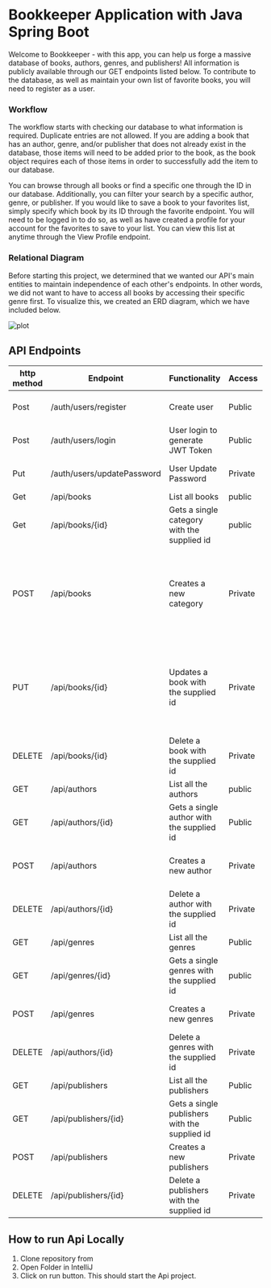 # Bookkeeper Application with Java Spring Boot

Welcome to Bookkeeper - with this app, you can help us forge a massive database
of books, authors, genres, and publishers! All information is publicly available
through our GET endpoints listed below. To contribute to the database, as well
as maintain your own list of favorite books, you will need to register as a user.

### Workflow

The workflow starts with checking our database to what information is required. Duplicate 
entries are not allowed. If you are adding a book that has an author, genre, and/or
publisher that does not already exist in the database, those items will need to be
added prior to the book, as the book object requires each of those items in order to
successfully add the item to our database.

You can browse through all books or find a specific one through the ID in our database. Additionally,
you can filter your search by a specific author, genre, or publisher. If you would like
to save a book to your favorites list, simply specify which book by its ID through the 
favorite endpoint. You will need to be logged in to do so, as well as have created a profile
for your account for the favorites to save to your list. You can view this list at anytime
through the View Profile endpoint.

### Relational Diagram

Before starting this project, we determined that we wanted our API's main entities to
maintain independence of each other's endpoints. In other words, we did not want to have
to access all books by accessing their specific genre first. To visualize this, we created
an ERD diagram, which we have included below.

![plot](/Users/jack/sei/unit2/projects/project2/images/bookkeeper.png)


## API Endpoints
| http method |Endpoint |Functionality| Access|  Header |   Body    |  
| ------ | ------ | ------ | ------ | ------ | ------ |
| Post  | /auth/users/register  |  Create user | Public  | - |  "userName":"gupta", "emailAddress":"5421", "password":"test" |
| Post  | /auth/users/login |  User login to generate JWT Token | Public  | - |  "userName":"gupta" , "password":"test" |
| Put  | /auth/users/updatePassword  |  User Update Password | Private  | Authorization : Bearer {{JWTToken}} |  "userName":"gupta", "password":"test" |
| Get  | /api/books  |  List all books | public  | - | - |
| Get |  /api/books/{id}  |  Gets a single category with the supplied id | public  | - | - |
|POST | /api/books|Creates a new category|Private | Authorization : Bearer {{JWTToken}} | { "title": "book2", "synopsis": "exclusively about",  "pageCount": 4000,  "isbn": 10000009902,  "genre_name":"sc-fi",  "author_first_name":"ragan", "author_last_name":"kori",  "publisher_name":"Book House" } |
|PUT | /api/books/{id}|Updates a book with the supplied id |Private | Authorization : Bearer {{JWTToken}} | { "title": "book2", "synopsis": "exclusively about",  "pageCount": 4000,  "isbn": 10000009902,  "genre_name":"sc-fi",  "author_first_name":"ragan", "author_last_name":"kori",  "publisher_name":"Book House" } |
|DELETE | /api/books/{id}|Delete a book with the supplied id |Private | Authorization : Bearer {{JWTToken}} | -|
|GET | /api/authors | List all the authors |public |  - | - |
|GET | /api/authors/{id}|Gets a single author with the supplied id |Public |-| - |
|POST | /api/authors|Creates a new author |Private |Authorization : Bearer {{JWTToken}} | { "firstName":"suresh",  "lastName":"segira",  "age":30, "nationality":"us" } |
|DELETE | /api/authors/{id}|Delete a author with the supplied id |Private | Authorization : Bearer {{JWTToken}}  | - |
|GET | /api/genres|List all the genres |Public | -| - |
|GET | /api/genres/{id}|Gets a single genres with the supplied id |public | -| - |
|POST| /api/genres|Creates a new genres |Private | Authorization : Bearer {{JWTToken}} | {"name": "Test2",  "description": "in history coloum" } |
|DELETE | /api/authors/{id}|Delete a genres with the supplied id |Private | Authorization : Bearer {{JWTToken}} | -|
|GET | /api/publishers|List all the publishers |Public | -| -|
|GET | /api/publishers/{id}|Gets a single publishers with the supplied id |Public |- |-|
|POST| /api/publishers|Creates a new publishers |Private|Authorization : Bearer {{JWTToken}} | "name":"rajan House1",  "description":"History Books" |
|DELETE | /api/publishers/{id}|Delete a publishers with the supplied id |Private|Authorization : Bearer {{JWTToken}} |-|

## How to run Api Locally
1. Clone repository from
1. Open Folder in IntelliJ
1. Click on run button.
   This should start the Api project.
   





